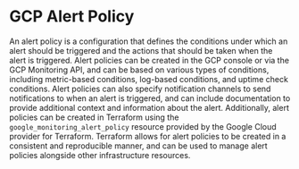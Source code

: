 # GCP Alert Policy

An alert policy is a configuration that defines the conditions under which an alert should be triggered and the actions that should be taken when the alert is triggered. Alert policies can be created in the GCP console or via the GCP Monitoring API, and can be based on various types of conditions, including metric-based conditions, log-based conditions, and uptime check conditions. Alert policies can also specify notification channels to send notifications to when an alert is triggered, and can include documentation to provide additional context and information about the alert. Additionally, alert policies can be created in Terraform using the `google_monitoring_alert_policy` resource provided by the Google Cloud provider for Terraform. Terraform allows for alert policies to be created in a consistent and reproducible manner, and can be used to manage alert policies alongside other infrastructure resources.
